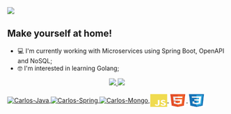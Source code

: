 <div> 
  <a href="https://www.linkedin.com/in/carlos-pinheiro" target="_blank"><img src="https://img.shields.io/badge/-LinkedIn-%230077B5?style=for-the-badge&logo=linkedin&logoColor=white" target="_blank"></a> 
</div>

## Make yourself at home!

- 💻 I'm currently working with Microservices using Spring Boot, OpenAPI and NoSQL;
- 🤓 I'm interested in learning Golang;

<div align="center">
  <a href="https://github.com/pinheirocarlos">
  <img height="180em" src="https://github-readme-stats.vercel.app/api?username=pinheirocarlos&show_icons=true&theme=dark&include_all_commits=true&count_private=true"/>
  <img height="180em" src="https://github-readme-stats.vercel.app/api/top-langs/?username=pinheirocarlos&layout=compact&langs_count=7&theme=dark"/>
</div>
<div style="display: inline_block"><br>
  <img align="center" alt="Carlos-Java" height="30" src="https://cdn.jsdelivr.net/gh/devicons/devicon/icons/java/java-original-wordmark.svg" />
  <img align="center" alt="Carlos-Spring" height="30" src="https://cdn.jsdelivr.net/gh/devicons/devicon/icons/spring/spring-original-wordmark.svg" />
  <img align="center" alt="Carlos-Mongo" height="30" src="https://cdn.jsdelivr.net/gh/devicons/devicon/icons/mongodb/mongodb-original-wordmark.svg" />
  <img align="center" alt="Carlos-Js" height="30" width="40" src="https://raw.githubusercontent.com/devicons/devicon/master/icons/javascript/javascript-plain.svg">
  <img align="center" alt="Carlos-HTML" height="30" width="40" src="https://raw.githubusercontent.com/devicons/devicon/master/icons/html5/html5-original.svg">
  <img align="center" alt="Carlos-CSS" height="30" width="40" src="https://raw.githubusercontent.com/devicons/devicon/master/icons/css3/css3-original.svg">
</div>
  
  ##
 
